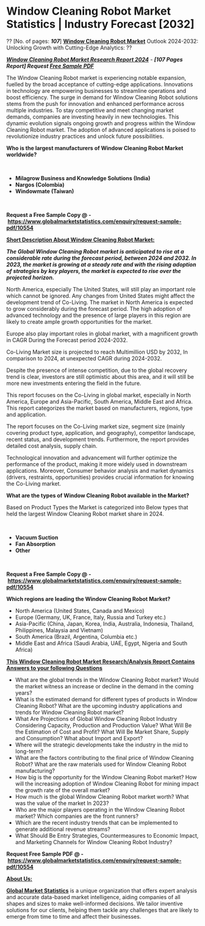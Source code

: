 <h1>Window Cleaning Robot Market Statistics | Industry Forecast [2032]</h1>
<p>?? [No. of pages:&nbsp;<strong><em>107</em></strong>]&nbsp;<strong><a href="https://www.globalmarketstatistics.com/market-reports/window-cleaning-robot-market-10554">Window Cleaning Robot&nbsp;Market</a></strong>&nbsp;Outlook 2024-2032: Unlocking Growth with Cutting-Edge Analytics: ??</p>
<p><strong><em><a href="https://www.globalmarketstatistics.com/market-reports/window-cleaning-robot-market-10554">Window Cleaning Robot Market Research Report 2024</a></em></strong>&nbsp;-&nbsp;<strong><em>[107 Pages Report]&nbsp;Request <a href="https://www.globalmarketstatistics.com/enquiry/request-sample-pdf/10554">Free Sample PDF</a></em></strong></p>
<p>The Window Cleaning Robot market is experiencing notable expansion, fuelled by the broad acceptance of cutting-edge applications. Innovations in technology are empowering businesses to streamline operations and boost efficiency. The surge in demand for Window Cleaning Robot solutions stems from the push for innovation and enhanced performance across multiple industries. To stay competitive and meet changing market demands, companies are investing heavily in new technologies. This dynamic evolution signals ongoing growth and progress within the Window Cleaning Robot market. The adoption of advanced applications is poised to revolutionize industry practices and unlock future possibilities.</p>
<p><strong>Who is the largest manufacturers of Window Cleaning Robot Market worldwide?</strong></p>
<p>&nbsp;</p>
<ul>
<li><strong>Milagrow Business and Knowledge Solutions (India)</strong></li>
<li><strong>Nargos (Colombia)</strong></li>
<li><strong>Windowmate (Taiwan)</strong></li>
</ul>
<p>&nbsp;</p>
<p><strong>Request a Free Sample Copy @ -&nbsp;<a href="https://www.globalmarketstatistics.com/enquiry/request-sample-pdf/10554">https://www.globalmarketstatistics.com/enquiry/request-sample-pdf/10554</a></strong></p>
<p><strong><u>Short Description About Window Cleaning Robot Market:</u></strong></p>
<p><strong><em>The Global Window Cleaning Robot market is anticipated to rise at a considerable rate during the forecast period, between 2024 and 2032. In 2023, the market is growing at a steady rate and with the rising adoption of strategies by key players, the market is expected to rise over the projected horizon.</em></strong></p>
<p>North America, especially The United States, will still play an important role which cannot be ignored. Any changes from United States might affect the development trend of Co-Living. The market in North America is expected to grow considerably during the forecast period. The high adoption of advanced technology and the presence of large players in this region are likely to create ample growth opportunities for the market.</p>
<p>Europe also play important roles in global market, with a magnificent growth in CAGR During the Forecast period 2024-2032.</p>
<p>Co-Living Market size is projected to reach Multimillion USD by 2032, In comparison to 2024, at unexpected CAGR during 2024-2032.</p>
<p>Despite the presence of intense competition, due to the global recovery trend is clear, investors are still optimistic about this area, and it will still be more new investments entering the field in the future.</p>
<p>This report focuses on the Co-Living in global market, especially in North America, Europe and Asia-Pacific, South America, Middle East and Africa. This report categorizes the market based on manufacturers, regions, type and application.</p>
<p>The report focuses on the Co-Living market size, segment size (mainly covering product type, application, and geography), competitor landscape, recent status, and development trends. Furthermore, the report provides detailed cost analysis, supply chain.</p>
<p>Technological innovation and advancement will further optimize the performance of the product, making it more widely used in downstream applications. Moreover, Consumer behavior analysis and market dynamics (drivers, restraints, opportunities) provides crucial information for knowing the Co-Living market.</p>
<p><strong>What are the types of Window Cleaning Robot available in the Market?</strong></p>
<p>Based on Product Types the Market is categorized into Below types that held the largest Window Cleaning Robot market share in 2024.</p>
<p>&nbsp;</p>
<ul>
<li><strong>Vacuum Suction</strong></li>
<li><strong>Fan Absorption</strong></li>
<li><strong>Other</strong></li>
</ul>
<p>&nbsp;</p>
<p><strong>Request a Free Sample Copy @ -&nbsp;<a href="https://www.globalmarketstatistics.com/enquiry/request-sample-pdf/10554">https://www.globalmarketstatistics.com/enquiry/request-sample-pdf/10554</a></strong></p>
<p><strong>Which regions are leading the Window Cleaning Robot Market?</strong></p>
<ul>
<li>North America (United States, Canada and Mexico)</li>
<li>Europe (Germany, UK, France, Italy, Russia and Turkey etc.)</li>
<li>Asia-Pacific (China, Japan, Korea, India, Australia, Indonesia, Thailand, Philippines, Malaysia and Vietnam)</li>
<li>South America (Brazil, Argentina, Columbia etc.)</li>
<li>Middle East and Africa (Saudi Arabia, UAE, Egypt, Nigeria and South Africa)</li>
</ul>
<p><strong><u>This Window Cleaning Robot Market Research/Analysis Report Contains Answers to your following Questions</u></strong></p>
<ul>
<li>What are the global trends in the Window Cleaning Robot market? Would the market witness an increase or decline in the demand in the coming years?</li>
<li>What is the estimated demand for different types of products in Window Cleaning Robot? What are the upcoming industry applications and trends for Window Cleaning Robot market?</li>
<li>What Are Projections of Global Window Cleaning Robot Industry Considering Capacity, Production and Production Value? What Will Be the Estimation of Cost and Profit? What Will Be Market Share, Supply and Consumption? What about Import and Export?</li>
<li>Where will the strategic developments take the industry in the mid to long-term?</li>
<li>What are the factors contributing to the final price of Window Cleaning Robot? What are the raw materials used for Window Cleaning Robot manufacturing?</li>
<li>How big is the opportunity for the Window Cleaning Robot market? How will the increasing adoption of Window Cleaning Robot for mining impact the growth rate of the overall market?</li>
<li>How much is the global Window Cleaning Robot market worth? What was the value of the market In 2023?</li>
<li>Who are the major players operating in the Window Cleaning Robot market? Which companies are the front runners?</li>
<li>Which are the recent industry trends that can be implemented to generate additional revenue streams?</li>
<li>What Should Be Entry Strategies, Countermeasures to Economic Impact, and Marketing Channels for Window Cleaning Robot Industry?</li>
</ul>
<p><strong>Request Free Sample PDF @ -&nbsp;<a href="https://www.globalmarketstatistics.com/enquiry/request-sample-pdf/10554">https://www.globalmarketstatistics.com/enquiry/request-sample-pdf/10554</a></strong></p>
<p><strong><u>About Us:</u></strong></p>
<p><strong><a href="https://www.globalmarketstatistics.com/">Global Market Statistics</a></strong>&nbsp;is a unique organization that offers expert analysis and accurate data-based market intelligence, aiding companies of all shapes and sizes to make well-informed decisions. We tailor inventive solutions for our clients, helping them tackle any challenges that are likely to emerge from time to time and affect their businesses.</p>